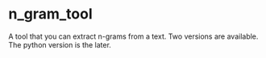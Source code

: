 # n_gram_tool
A tool that you can extract n-grams from a text. Two versions are available. The python version is the later.
